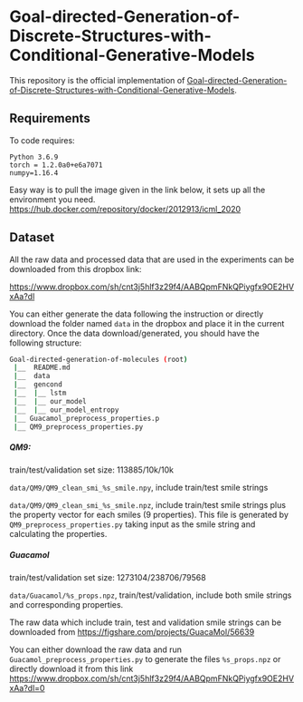 # Goal-directed-Generation-of-Discrete-Structures-with-Conditional-Generative-Models

This repository is the official implementation of [Goal-directed-Generation-of-Discrete-Structures-with-Conditional-Generative-Models](https://arxiv.org/pdf/2010.02311.pdf).


## Requirements

To code requires: 
```
Python 3.6.9
torch = 1.2.0a0+e6a7071
numpy=1.16.4
```

Easy way is to pull the image given in the link below,  it sets up all the environment you need.
https://hub.docker.com/repository/docker/2012913/icml_2020


## Dataset
All the raw data and processed data that are used in the experiments can be downloaded from this dropbox link:

https://www.dropbox.com/sh/cnt3j5hlf3z29f4/AABQpmFNkQPiygfx9OE2HVxAa?dl

You can either generate the data following the instruction or directly download the folder named `data` in the dropbox and place it in the current directory. Once the data download/generated, you should have the following structure:

```sh
Goal-directed-generation-of-molecules (root)
 |__  README.md
 |__  data
 |__  gencond
 |__  |__ lstm
 |__  |__ our_model
 |__  |__ our_model_entropy
 |__ Guacamol_preprocess_properties.p
 |__ QM9_preprocess_properties.py
```

##### QM9: 
train/test/validation set size: 113885/10k/10k

`data/QM9/QM9_clean_smi_%s_smile.npy`, include train/test smile strings

`data/QM9/QM9_clean_smi_%s_smile.npz`, include train/test smile strings plus the property vector for each smiles (9 properties). This file is generated by `QM9_preprocess_properties.py` taking input as the smile string and calculating the properties.


##### Guacamol
train/test/validation set size: 1273104/238706/79568

`data/Guacamol/%s_props.npz`, train/test/validation, include both smile strings and corresponding properties.


The raw data which include train, test and validation smile strings can be downloaded from 
 https://figshare.com/projects/GuacaMol/56639

You can either download the raw data and run `Guacamol_preprocess_properties.py` to generate the files `%s_props.npz` or directly download it from this link https://www.dropbox.com/sh/cnt3j5hlf3z29f4/AABQpmFNkQPiygfx9OE2HVxAa?dl=0
